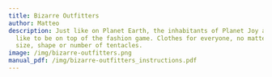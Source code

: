 ```yaml
---
title: Bizarre Outfitters
author: Matteo
description: Just like on Planet Earth, the inhabitants of Planet Joy always
  like to be on top of the fashion game. Clothes for everyone, no matter what
  size, shape or number of tentacles.
image: /img/bizarre-outfitters.png
manual_pdf: /img/bizarre-outfitters_instructions.pdf
---
```

